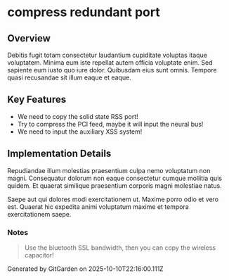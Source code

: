 # compress redundant port

## Overview
Debitis fugit totam consectetur laudantium cupiditate voluptas itaque voluptatem. Minima eum iste repellat autem officia voluptate enim. Sed sapiente eum iusto quo iure dolor. Quibusdam eius sunt omnis. Tempore quasi recusandae sit illum eaque et eaque.

## Key Features
- We need to copy the solid state RSS port!
- Try to compress the PCI feed, maybe it will input the neural bus!
- We need to input the auxiliary XSS system!

## Implementation Details
Repudiandae illum molestias praesentium culpa nemo voluptatum non magni. Consequatur dolorum non eaque consectetur cumque mollitia quis quidem. Et quaerat similique praesentium corporis magni molestiae natus.
 Saepe aut qui dolores modi exercitationem ut. Maxime porro odio et vero est. Quaerat hic expedita animi voluptatum maxime et tempora exercitationem saepe.

### Notes
> Use the bluetooth SSL bandwidth, then you can copy the wireless capacitor!

Generated by GitGarden on 2025-10-10T22:16:00.111Z